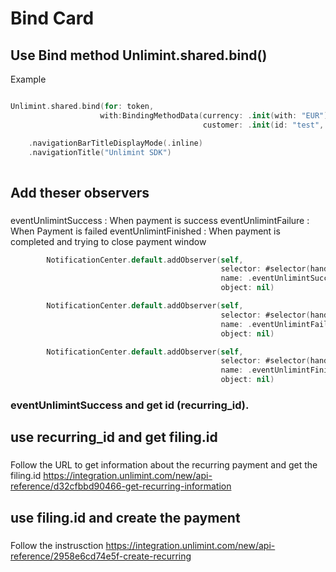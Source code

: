 # Bind Card


## Use Bind method Unlimint.shared.bind()

Example 

``` swift

Unlimint.shared.bind(for: token, 
                    with:BindingMethodData(currency: .init(with: "EUR"), 
                                           customer: .init(id: "test", email:"test@unlimint.com")))

    .navigationBarTitleDisplayMode(.inline)
    .navigationTitle("Unlimint SDK")
    
```


## Add theser observers 

### 
eventUnlimintSuccess : When  payment is success
eventUnlimintFailure : When Payment is failed
eventUnlimintFinished : When payment is completed and trying to close payment window

``` swift
        NotificationCenter.default.addObserver(self,
                                               selector: #selector(handle(notification:)),
                                               name: .eventUnlimintSuccess,
                                               object: nil)

        NotificationCenter.default.addObserver(self,
                                               selector: #selector(handle(notification:)),
                                               name: .eventUnlimintFailure,
                                               object: nil)

        NotificationCenter.default.addObserver(self,
                                               selector: #selector(handle(notification:)),
                                               name: .eventUnlimintFinished,
                                               object: nil)
```

### eventUnlimintSuccess and get id (recurring_id). 


## use recurring_id and get filing.id

###
Follow the URL to get information about the recurring payment and get the filing.id
https://integration.unlimint.com/new/api-reference/d32cfbbd90466-get-recurring-information
###



## use filing.id and create the payment

###
Follow the instrusction 
https://integration.unlimint.com/new/api-reference/2958e6cd74e5f-create-recurring
###


